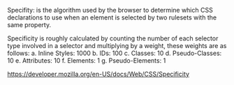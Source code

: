 Specifity: is the algorithm used by the browser to determine which CSS declarations to use when an element is selected by two rulesets with the same property. 

Specificity is roughly calculated by counting the number of each selector type involved in a selector and multiplying by a weight, these weights are as follows:
 a. Inline Styles: 1000
 b. IDs: 100
 c. Classes: 10
 d. Pseudo-Classes: 10
 e. Attributes: 10
 f. Elements: 1
 g. Pseudo-Elements: 1

 https://developer.mozilla.org/en-US/docs/Web/CSS/Specificity
